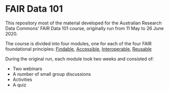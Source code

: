 # FAIR Data 101

This repository most of the material developed for the Australian Research Data Commons' FAIR Data 101 course,
originally run from 11 May to 26 June 2020.

The course is divided into four modules, one for each of the four FAIR foundational principles: [Findable](/1-findable),
[Accessible](/2-accessible), [Interoperable](/3-interoperable), [Reusable](/4-reusable)

During the original run, each module took two weeks and consisted of:
* Two webinars
* A number of small group discussions
* Activities
* A quiz

